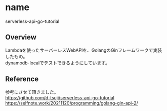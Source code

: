 # name

serverless-api-go-tutorial

## Overview

Lambdaを使ったサーバーレスWebAPIを、GolangのGinフレームワークで実装したもの。  
dynamodb-localでテストできるようにしています。

## Reference

参考にさせて頂きました。  
<https://github.com/d-tsuji/serverless-api-go-tutorial>  
<https://selfnote.work/20211120/programming/golang-gin-api-2/>
